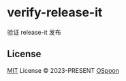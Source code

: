 # verify-release-it

 验证 release-it 发布

## License

[MIT](./LICENSE) License © 2023-PRESENT [OSpoon](https://github.com/OSpoon)
